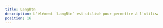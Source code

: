 ```yaml
---
title: LangBtn
description: L'élément `LangBtn` est utilisé pour permettre à l'utilisateur de choisir une langue.
position: 16
---
```


<doc-tabs light>

<doc-tab-item label="API">
<doc-api name="lang-btn"></doc-api>
</doc-tab-item>

</doc-tabs>
